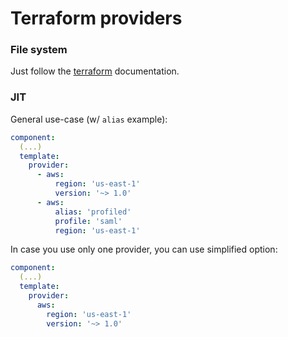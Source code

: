 # Terraform providers

### File system

Just follow the [terraform][1] documentation.

### JIT

General use-case (w/ `alias` example):

```yaml
component:
  (...)
  template:
    provider:
      - aws:
          region: 'us-east-1'
          version: '~> 1.0'
      - aws:
          alias: 'profiled'
          profile: 'saml'
          region: 'us-east-1'
```

In case you use only one provider, you can use simplified option:

```yaml
component:
  (...)
  template:
    provider:
      aws:
        region: 'us-east-1'
        version: '~> 1.0'
```

[1]: https://www.terraform.io/docs/configuration/providers.html
